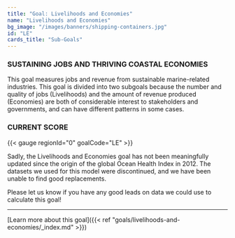 ```yaml
---
title: "Goal: Livelihoods and Economies"
name: "Livelihoods and Economies"
bg_image: "/images/banners/shipping-containers.jpg"
id: "LE"
cards_title: "Sub-Goals"
---
```


### SUSTAINING JOBS AND THRIVING COASTAL ECONOMIES
This goal measures jobs and revenue from sustainable marine-related industries. This goal is divided into two subgoals because the number and quality of jobs (Livelihoods) and the amount of revenue produced (Economies) are both of considerable interest to stakeholders and governments, and can have different patterns in some cases.

### CURRENT SCORE

{{< gauge regionId="0" goalCode="LE" >}}

Sadly, the Livelihoods and Economies goal has not been meaningfully updated since the origin of the global Ocean Health Index in 2012. The datasets we used for this model were discontinued, and we have been unable to find good replacements.

Please let us know if you have any good leads on data we could use to calculate this goal!


----




[Learn more about this goal]({{< ref "goals/livelihoods-and-economies/_index.md" >}})

